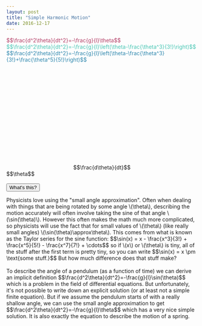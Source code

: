 ```yaml
---
layout: post
title: "Simple Harmonic Motion"
date: 2016-12-17
---
```

<script src="../../../../js/libraries/p5.js" type="text/javascript"></script>
<script src="../../../../js/libraries/p5.dom.js" type="text/javascript"></script>
<script src="../../../../js/nonlinear_force.js"></script>
<div style="color:#B33E66;">$$\frac{d^2\theta}{dt^2}=-\frac{g}{l}\theta$$</div>
<div style="color:#49C6B4;">$$\frac{d^2\theta}{dt^2}=-\frac{g}{l}\left(\theta-\frac{\theta^3}{3!}\right)$$</div>
<div style="color:#3088AE;">$$\frac{d^2\theta}{dt^2}=-\frac{g}{l}\left(\theta-\frac{\theta^3}{3!}+\frac{\theta^5}{5!}\right)$$</div>
<div id="angle"></div>
<br>
<main style="display:flex;justify-content:center;">
<div style="padding-top:250px;">$$\frac{d\theta}{dt}$$</div>
<div id="non_linear_restoring" style="display: flex;justify-content: center;text-align: center;"></div>
</main>
<div>$$\theta$$</div>
<br>
<button class="accordion">What's this?</button>
<div class="panel">
<p>
Physicists love using the "small angle approximation". Often when dealing with things that are being rotated by some angle \(\theta\), describing the motion accurately will often involve taking the sine of that angle \(\sin(\theta)\). However this often makes the math much more complicated, so physicists will use the fact that for small values of \(\theta\) (like really small angles) \(\sin(\theta)\approx\theta\). This comes from what is known as the Taylor series for the sine function:
$$\sin(x) = x - \frac{x^3}{3!} + \frac{x^5}{5!} - \frac{x^7}{7!} + \cdots$$
so if \(x\) or \(\theta\) is tiny, all of the stuff after the first term is pretty tiny, so you can write
$$\sin(x) = x \pm \text{some stuff.}$$
But how much difference does that stuff make?
<br><br>
To describe the angle of a pendulum (as a function of time) we can derive an implicit definition
$$\frac{d^2\theta}{dt^2}=-\frac{g}{l}\sin(\theta)$$
which is a problem in the field of differential equations. But unfortunately, it's not possible to write down an explicit solution (or at least not a simple finite equation). But if we assume the pendulum starts of with a really shallow angle, we can use the small angle approximation to get
$$\frac{d^2\theta}{dt^2}=-\frac{g}{l}\theta$$
which has a very nice simple solution. It is also exactly the equation to describe the motion of a spring.
</p>
</div>
